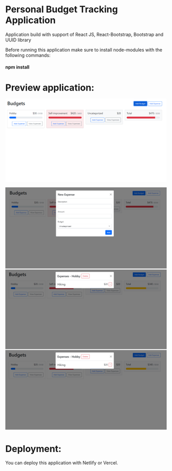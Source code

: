 # Personal Budget Tracking Application

Application build with support of React JS, React-Bootstrap, Bootstrap and UUID library

Before running this application make sure to install node-modules with the following commands: <h4>npm install</h4>

# Preview application:

![Alt text](image.png)

![Alt text](image-2.png)
![Alt text](image-3.png)
![Alt text](image-4.png)

# Deployment:

You can deploy this application with Netlify or Vercel.


